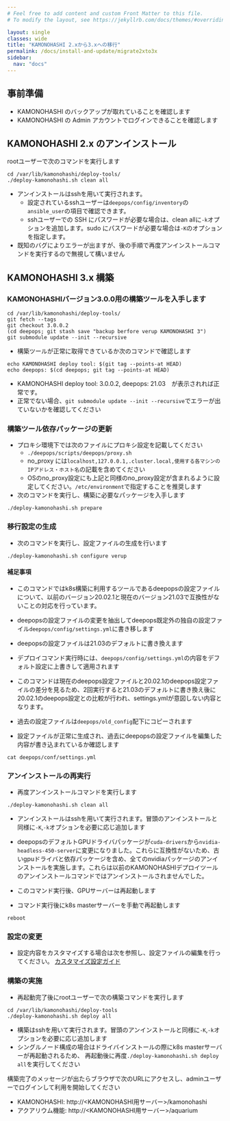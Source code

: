 ```yaml
---
# Feel free to add content and custom Front Matter to this file.
# To modify the layout, see https://jekyllrb.com/docs/themes/#overriding-theme-defaults

layout: single
classes: wide
title: "KAMONOHASHI 2.xから3.xへの移行"
permalink: /docs/install-and-update/migrate2xto3x
sidebar:
  nav: "docs"
---
```


## 事前準備

- KAMONOHASHI のバックアップが取れていることを確認します
- KAMONOHASHI の Admin アカウントでログインできることを確認します

## KAMONOHASHI 2.x のアンインストール

rootユーザーで次のコマンドを実行します

```
cd /var/lib/kamonohashi/deploy-tools/
./deploy-kamonohashi.sh clean all
```

* アンインストールはsshを用いて実行されます。
  * 設定されているsshユーザーは`deepops/config/inventory`の`ansible_user`の項目で確認できます。
  * sshユーザーでの SSH にパスワードが必要な場合は、clean allに`-k`オプションを追加します。sudo にパスワードが必要な場合は`-K`のオプションを指定します。
* 既知のバグによりエラーが出ますが、後の手順で再度アンインストールコマンドを実行するので無視して構いません

## KAMONOHASHI 3.x 構築

### KAMONOHASHIバージョン3.0.0用の構築ツールを入手します

```
cd /var/lib/kamonohashi/deploy-tools/
git fetch --tags
git checkout 3.0.0.2
(cd deepops; git stash save "backup berfore verup KAMONOHASHI 3")
git submodule update --init --recursive
```

* 構築ツールが正常に取得できているか次のコマンドで確認します
```
echo KAMONOHASHI deploy tool: $(git tag --points-at HEAD)
echo deepops: $(cd deepops; git tag --points-at HEAD)
```
  * KAMONOHASHI deploy tool: 3.0.0.2,  deepops: 21.03　が表示されれば正常です。
  * 正常でない場合、`git submodule update --init --recursive`でエラーが出ていないかを確認してください

### 構築ツール依存パッケージの更新
* プロキシ環境下では次のファイルにプロキシ設定を記載してください
  - `./deepops/scripts/deepops/proxy.sh`
  - no_proxy には`localhost,127.0.0.1,.cluster.local,使用する各マシンのIPアドレス・ホスト名`の記載を含めてください
  - OSのno_proxy設定にも上記と同様のno_proxy設定が含まれるように設定してください。`/etc/environment`で指定することを推奨します
* 次のコマンドを実行し、構築に必要なパッケージを入手します
```
./deploy-kamonohashi.sh prepare
```

### 移行設定の生成
* 次のコマンドを実行し、設定ファイルの生成を行います
```
./deploy-kamonohashi.sh configure verup
```
#### 補足事項 
  * このコマンドではk8s構築に利用するツールであるdeepopsの設定ファイルについて、以前のバージョン20.02.1と現在のバージョン21.03で互換性がないことの対応を行っています。
  * deepopsの設定ファイルの変更を抽出してdeepops既定外の独自の設定ファイル`deepops/config/settings.yml`に書き移します
  * deepopsの設定ファイルは21.03のデフォルトに書き換えます
  * デプロイコマンド実行時には、`deepops/config/settings.yml`の内容をデフォルト設定に上書きして適用されます
  * このコマンドは現在のdeepops設定ファイルと20.02.1のdeepops設定ファイルの差分を見るため、2回実行すると21.03のデフォルトに書き換え後に20.02.1のdeepops設定との比較が行われ、settings.ymlが意図しない内容となります。
  * 過去の設定ファイルは`deepops/old_config`配下にコピーされます

* 設定ファイルが正常に生成され、過去にdeepopsの設定ファイルを編集した内容が書き込まれているか確認します
```
cat deepops/conf/settings.yml
```

### アンインストールの再実行
* 再度アンインストールコマンドを実行します
```
./deploy-kamonohashi.sh clean all
```
* アンインストールはsshを用いて実行されます。冒頭のアンインストールと同様に`-K`,`-k`オプションを必要に応じ追加します
* deepopsのデフォルトGPUドライバパッケージが`cuda-drivers`から`nvidia-headless-450-server`に変更になりました。これらに互換性がないため、古いgpuドライバと依存パッケージを含め、全てのnvidiaパッケージのアンインストールを実施します。これらは以前のKAMONOHASHIデプロイツールのアンインストールコマンドではアンインストールされませんでした。
* このコマンド実行後、GPUサーバーは再起動します
  
* コマンド実行後にk8s masterサーバーを手動で再起動します
```
reboot
```

### 設定の変更
* 設定内容をカスタマイズする場合は次を参照し、設定ファイルの編集を行ってください。
[カスタマイズ設定ガイド](/docs/install-and-update/customize-3x)

### 構築の実施
* 再起動完了後にrootユーザーで次の構築コマンドを実行します
```
cd /var/lib/kamonohashi/deploy-tools
./deploy-kamonohashi.sh deploy all
```
* 構築はsshを用いて実行されます。冒頭のアンインストールと同様に`-K`,`-k`オプションを必要に応じ追加します
* シングルノード構成の場合はドライバインストールの際にk8s masterサーバーが再起動されるため、 
  再起動後に再度`./deploy-kamonohashi.sh deploy all`を実行してください

構築完了のメッセージが出たらブラウザで次のURLにアクセスし、adminユーザーでログインして利用を開始してください
* KAMONOHASHI: http://<KAMONOHASHI用サーバー>/kamonohashi
* アクアリウム機能: http://<KAMONOHASHI用サーバー>/aquarium
